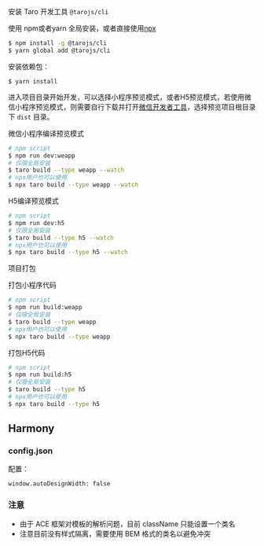 
安装 Taro 开发工具 `@tarojs/cli`

使用 npm或者yarn 全局安装，或者直接使用[npx](https://medium.com/@maybekatz/introducing-npx-an-npm-package-runner-55f7d4bd282b)

```bash
$ npm install -g @tarojs/cli
$ yarn global add @tarojs/cli
```

安装依赖包：
```
$ yarn install
```

进入项目目录开始开发，可以选择小程序预览模式，或者H5预览模式，若使用微信小程序预览模式，则需要自行下载并打开[微信开发者工具](https://developers.weixin.qq.com/miniprogram/dev/devtools/download.html)，选择预览项目根目录下 `dist` 目录。

微信小程序编译预览模式

```bash
# npm script
$ npm run dev:weapp
# 仅限全局安装
$ taro build --type weapp --watch
# npx用户也可以使用
$ npx taro build --type weapp --watch
```

H5编译预览模式
```bash
# npm script
$ npm run dev:h5
# 仅限全局安装
$ taro build --type h5 --watch
# npx用户也可以使用
$ npx taro build --type h5 --watch
```

项目打包

打包小程序代码
```bash
# npm script
$ npm run build:weapp
# 仅限全局安装
$ taro build --type weapp
# npx用户也可以使用
$ npx taro build --type weapp
```

打包H5代码
```bash
# npm script
$ npm run build:h5
# 仅限全局安装
$ taro build --type h5
# npx用户也可以使用
$ npx taro build --type h5
```

## Harmony

### config.json

配置：

`window.autoDesignWidth: false`

### 注意

- 由于 ACE 框架对模板的解析问题，目前 className 只能设置一个类名
- 注意目前没有样式隔离，需要使用 BEM 格式的类名以避免冲突
